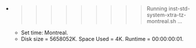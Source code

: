 * >>>>>>>>> Running inst-std-system-xtra-tz-montreal.sh ...
  * Set time: Montreal.
  * Disk size = 5658052K. Space Used = 4K. Runtime = 00:00:00:01.
